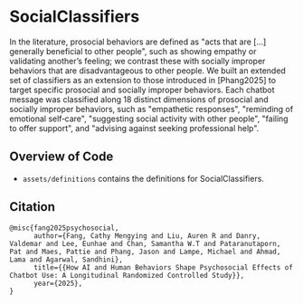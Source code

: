 # SocialClassifiers

In the literature, prosocial behaviors are defined as "acts that are [...] generally beneficial to other people", such as showing empathy or validating another’s feeling; we contrast these with socially improper behaviors that are disadvantageous to other people. We built an extended set of classifiers as an extension to those introduced in [Phang2025] to target specific prosocial and socially improper behaviors. Each chatbot message was classified along 18 distinct dimensions of prosocial and socially improper behaviors, such as "empathetic responses", "reminding of emotional self‐care", "suggesting social activity with other people", "failing to offer support", and "advising against seeking professional help".


## Overview of Code

- `assets/definitions` contains the definitions for SocialClassifiers.

## Citation
```
@misc{fang2025psychosocial,
      author={Fang, Cathy Mengying and Liu, Auren R and Danry, Valdemar and Lee, Eunhae and Chan, Samantha W.T and Pataranutaporn, Pat and Maes, Pattie and Phang, Jason and Lampe, Michael and Ahmad, Lama and Agarwal, Sandhini},
      title={{How AI and Human Behaviors Shape Psychosocial Effects of Chatbot Use: A Longitudinal Randomized Controlled Study}},
      year={2025},
}
```